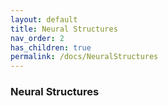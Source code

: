 ```yaml
---
layout: default
title: Neural Structures
nav_order: 2
has_children: true
permalink: /docs/NeuralStructures
---
```


### Neural Structures
